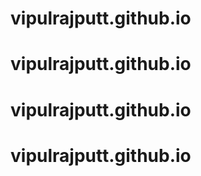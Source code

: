 # vipulrajputt.github.io
# vipulrajputt.github.io
# vipulrajputt.github.io
# vipulrajputt.github.io
